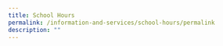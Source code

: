 ```yaml
---
title: School Hours
permalink: /information-and-services/school-hours/permalink
description: ""
---
```

